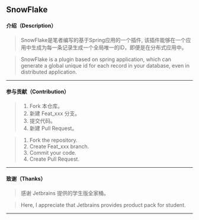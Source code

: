 ## SnowFlake

#### 介绍（Description）

> SnowFlake是笔者编写的基于Spring应用的一个插件, 该插件能够在一个应用中生成为每一条记录生成一个全局唯一的ID，即便是在分布式应用中。

> SnowFlake is a plugin based on spring application, which can generate a global unique id for each record in your database, even in distributed application.

***

#### 参与贡献（Contribution）

> 1.  Fork 本仓库。
> 2.  新建 Feat_xxx 分支。
> 3.  提交代码。
> 4.  新建 Pull Request。

> 1.  Fork the repository.
> 2.  Create Feat_xxx branch.
> 3.  Commit your code.
> 4.  Create Pull Request.

***

#### 致谢（Thanks）

> 感谢 Jetbrains 提供的学生版全家桶。

> Here, I appreciate that Jetbrains provides product pack for student.

***

